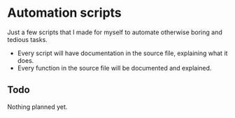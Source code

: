 # Automation scripts
Just a few scripts that I made for myself to automate otherwise boring and tedious tasks.
- Every script will have documentation in the source file, explaining what it does.
- Every function in the source file will be documented and explained.

## Todo
Nothing planned yet.